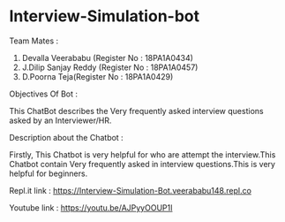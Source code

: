 # Interview-Simulation-bot

Team Mates :
  1. Devalla Veerababu (Register No : 18PA1A0434)
  2. J.Dilip Sanjay Reddy (Register No : 18PA1A0457)
  3. D.Poorna Teja(Register No : 18PA1A0429)
  
Objectives Of Bot :

  This ChatBot describes the Very frequently asked interview questions asked by an Interviewer/HR.


Description about the Chatbot :

  Firstly, This Chatbot is very helpful for who are attempt the interview.This Chatbot contain Very frequently asked in interview questions.This is very helpful for beginners.
  
  
Repl.it link : https://Interview-Simulation-Bot.veerababu148.repl.co


Youtube link : https://youtu.be/AJPyyOOUP1I
